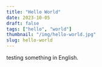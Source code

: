 ```yaml
---
title: "Hello World"
date: 2023-10-05
draft: false
tags: ["hello", "world"]
thumbnail: "/img/hello-world.jpg"
slug: hello-world
---
```


testing something in English.
